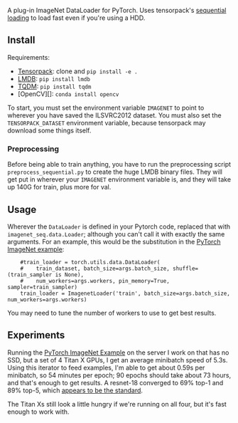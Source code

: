
A plug-in ImageNet DataLoader for PyTorch. Uses tensorpack's [sequential
loading][seq] to load fast even if you're using a HDD. 

[seq]: http://tensorpack.readthedocs.io/en/latest/tutorial/efficient-dataflow.html#sequential-read

Install
-------

Requirements:

* [Tensorpack][]: clone and `pip install -e .`
* [LMDB][]: `pip install lmdb`
* [TQDM][]: `pip install tqdm`
* [OpenCV][]: `conda install opencv`

[tensorpack]: https://github.com/ppwwyyxx/tensorpack
[lmdb]: https://lmdb.readthedocs.io/en/release/
[tqdm]: https://pypi.python.org/pypi/tqdm

To start, you must set the environment variable `IMAGENET` to point to
wherever you have saved the ILSVRC2012 dataset. You must also set the
`TENSORPACK_DATASET` environment variable, because tensorpack may download
some things itself.

### Preprocessing

Before being able to train anything, you have to run the preprocessing
script `preprocess_sequential.py` to create the huge LMDB binary files.
They will get put in wherever your `IMAGENET` environment variable is, and
they will take up 140G for train, plus more for val.

Usage
-----

Wherever the `DataLoader` is defined in your Pytorch code, replaced that
with `imagenet_seq.data.Loader`; although you can't call it with exactly
the same arguments. For an example, this would be the substitution in the
[PyTorch ImageNet example][imagenet]:

```
    #train_loader = torch.utils.data.DataLoader(
    #    train_dataset, batch_size=args.batch_size, shuffle=(train_sampler is None),
    #    num_workers=args.workers, pin_memory=True, sampler=train_sampler)
    train_loader = ImagenetLoader('train', batch_size=args.batch_size, num_workers=args.workers)
```

You may need to tune the number of workers to use to get best results.

Experiments
-----------

Running the [PyTorch ImageNet Example][imagenet] on the server I work on
that has no SSD, but a set of 4 Titan X GPUs, I get an average
minibatch speed of 5.3s. Using this iterator to feed examples, I'm able to
get about 0.59s per minibatch, so 54 minutes per epoch; 90 epochs should
take about 73 hours, and that's enough to get results. A resnet-18
converged to 69% top-1 and 89% top-5, which [appears to be the
standard][resnet_original].

The Titan Xs still look a little hungry if we're running on all four, but
it's fast enough to work with.

[imagenet]: https://github.com/pytorch/examples/tree/master/imagenet
[resnet_original]: https://github.com/HolmesShuan/ResNet-18-Caffemodel-on-ImageNet
